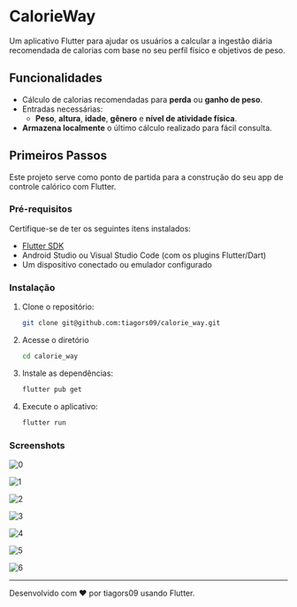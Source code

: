 # CalorieWay

Um aplicativo Flutter para ajudar os usuários a calcular a ingestão diária recomendada de calorias com base no seu perfil físico e objetivos de peso.

## Funcionalidades

- Cálculo de calorias recomendadas para **perda** ou **ganho de peso**.  
- Entradas necessárias:
  - **Peso**, **altura**, **idade**, **gênero** e **nível de atividade física**.
- **Armazena localmente** o último cálculo realizado para fácil consulta.

## Primeiros Passos

Este projeto serve como ponto de partida para a construção do seu app de controle calórico com Flutter.

### Pré-requisitos

Certifique-se de ter os seguintes itens instalados:

- [Flutter SDK](https://docs.flutter.dev/get-started/install)  
- Android Studio ou Visual Studio Code (com os plugins Flutter/Dart)  
- Um dispositivo conectado ou emulador configurado  

### Instalação

1. Clone o repositório:  

    ```bash
    git clone git@github.com:tiagors09/calorie_way.git 
    ```

2. Acesse o diretório

    ```bash
    cd calorie_way
    ```

3. Instale as dependências:  

    ```bash
    flutter pub get
    ```  

4. Execute o aplicativo:  

    ```bash
    flutter run
    ```

### Screenshots

![0](.misc/0.png)

![1](.misc/1.png)

![2](.misc/2.png)

![3](.misc/3.png)

![4](.misc/4.png)

![5](.misc/5.png)

![6](.misc/6.png)

---

Desenvolvido com ❤️ por tiagors09 usando Flutter.
